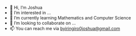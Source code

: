 - 👋 Hi, I’m Joshua
- 👀 I’m interested in ...
- 🌱 I’m currently learning Mathematics and Computer Science
- 💞️ I’m looking to collaborate on ...
- 📫 You can reach me via byiringiro0joshua@gmail.com
